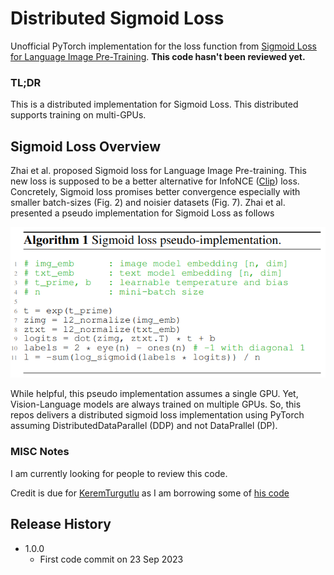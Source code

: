 # Distributed Sigmoid Loss

Unofficial PyTorch implementation for the loss function from [Sigmoid Loss for Language Image Pre-Training](https://arxiv.org/abs/2303.15343). **This code hasn't been reviewed yet.**

### TL;DR

This is a distributed implementation for Sigmoid Loss. This distributed supports training on multi-GPUs.

## Sigmoid Loss Overview

Zhai et al. proposed Sigmoid loss for Language Image Pre-training. This new loss is supposed to be a better alternative for InfoNCE ([Clip](https://arxiv.org/abs/2103.00020)) loss. Concretely, Sigmoid loss promises better convergence especially with smaller batch-sizes (Fig. 2) and noisier datasets (Fig. 7). Zhai et al. presented a pseudo implementation for Sigmoid Loss as follows

![Sigmoid Loss Pseudo Implementation.png](./imgs/sigmoid_loss_pseudo_implementation.png)

While helpful, this pseudo implementation assumes a single GPU. Yet, Vision-Language models are always trained on multiple GPUs. So, this repos delivers a distributed sigmoid loss implementation using PyTorch assuming DistributedDataParallel (DDP) and not DataPrallel (DP).

### MISC Notes

I am currently looking for people to review this code.

Credit is due for [KeremTurgutlu](https://gist.github.com/KeremTurgutlu) as I am borrowing some of [his code](https://gist.github.com/KeremTurgutlu/4a6f7078dc62f292c85b9903197c75f7)

## Release History

- 1.0.0
  - First code commit on 23 Sep 2023
